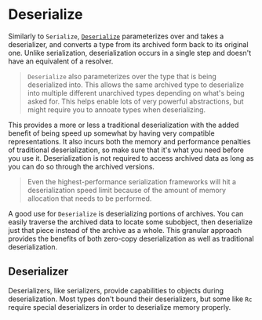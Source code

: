 # Deserialize

Similarly to `Serialize`, [`Deserialize`](https://docs.rs/rkyv/0.7.1/rkyv/trait.Deserialize.html)
parameterizes over and takes a deserializer, and converts a type from its archived form back to its
original one. Unlike serialization, deserialization occurs in a single step and doesn't have an
equivalent of a resolver.

> `Deserialize` also parameterizes over the type that is being deserialized into. This allows the
> same archived type to deserialize into multiple different unarchived types depending on what's
> being asked for. This helps enable lots of very powerful abstractions, but might require you to
> annoate types when deserializing.

This provides a more or less a traditional deserialization with the added benefit of being speed up
somewhat by having very compatible representations. It also incurs both the memory and performance
penalties of traditional deserialization, so make sure that it's what you need before you use it.
Deserialization is not required to access archived data as long as you can do so through the
archived versions.

> Even the highest-performance serialization frameworks will hit a deserialization speed limit
> because of the amount of memory allocation that needs to be performed.

A good use for `Deserialize` is deserializing portions of archives. You can easily traverse the
archived data to locate some subobject, then deserialize just that piece instead of the archive as a
whole. This granular approach provides the benefits of both zero-copy deserialization as well as
traditional deserialization.

## Deserializer

Deserializers, like serializers, provide capabilities to objects during deserialization. Most types
don't bound their deserializers, but some like `Rc` require special deserializers in order to
deserialize memory properly.

